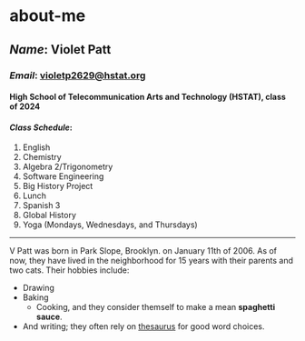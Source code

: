 # about-me

## _Name_: Violet Patt

### _Email_: violetp2629@hstat.org

#### High School of Telecommunication Arts and Technology (HSTAT), class of 2024
#### _Class Schedule_:
1. English
2. Chemistry
3. Algebra 2/Trigonometry
4. Software Engineering
5. Big History Project
6. Lunch
7. Spanish 3
8. Global History
9. Yoga (Mondays, Wednesdays, and Thursdays)

- - -

V Patt was born in Park Slope, Brooklyn. on January 11th of 2006. As of now, they have lived in the neighborhood for 15 years with their parents and two cats.  Their hobbies include:
* Drawing 
* Baking
  * Cooking, and they consider themself to make a mean **spaghetti sauce**. 
* And writing; they often rely on [thesaurus](https://www.thesaurus.com/) for good word choices.
